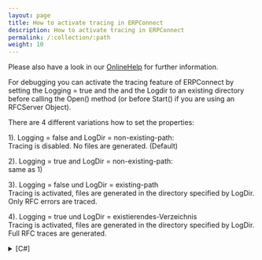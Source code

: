 ```yaml
---
layout: page
title: How to activate tracing in ERPConnect
description: How to activate tracing in ERPConnect
permalink: /:collection/:path
weight: 10
---
```


Please also have a look in our [OnlineHelp](https://help.theobald-software.com/en/) for further information.

For debugging you can activate the tracing feature of ERPConnect by setting the Logging = true and the and the Logdir to an existing directory before calling the Open() method (or before Start() if you are using an RFCServer Object).

There are 4 different variations how to set the properties:

1). Logging = false and LogDir = non-existing-path:<br>
        Tracing is disabled. No files are generated. (Default)


2). Logging = true and LogDir = non-existing-path:<br>
        same as 1)

3). Logging = false und LogDir = existing-path<br>
    Tracing is activated, files are generated in the directory specified by LogDir. Only RFC errors are traced.

4). Logging = true und LogDir = existierendes-Verzeichnis<br>
    Tracing is activated, files are generated in the directory specified by LogDir. Full RFC traces are generated.

<details>
<summary>[C#]</summary>
{% highlight csharp %}
using (R3Connection r3connection = new R3Connection("host", 00, "user", "pass", "EN", "800"))
{
    r3connection.LogDir = @"C:\Temp\Trace";    //  (directory must exist)
    r3connection.Logging = true;               
    r3connection.Open();
    // do stuff with r3connection
}
{% endhighlight %}
</details>